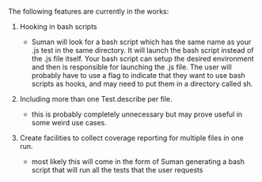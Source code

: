The following features are currently in the works:


1. Hooking in bash scripts
    * Suman will look for a bash script which has the same name as your
    .js test in the same directory. It will launch the bash script instead
    of the .js file itself. Your bash script can setup the desired 
    environment and then is responsible for launching the .js file.
    The user will probably have to use a flag to indicate that they
    want to use bash scripts as hooks, and may need to put them in a 
    directory called sh.
    
2. Including more than one Test.describe per file.
    * this is probably completely unnecessary but may prove useful
    in some weird use cases.
    

3. Create facilities to collect coverage reporting for multiple files in
one run.
    * most likely this will come in the form of Suman generating
    a bash script that will run all the tests that the user requests